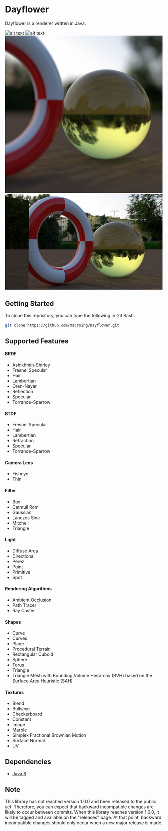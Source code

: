 Dayflower
=========
Dayflower is a renderer written in Java.

![alt text](https://github.com/macroing/Dayflower/blob/master/images/Image-036.png "Dayflower - Path Tracer")
![alt text](https://github.com/macroing/Dayflower/blob/master/images/Image-033.png "Dayflower - Path Tracer")
![alt text](https://github.com/macroing/Dayflower/blob/master/images/Image-010.png "Dayflower - Path Tracer")
![alt text](https://github.com/macroing/Dayflower/blob/master/images/Image-011.png "Dayflower - Path Tracer")

Getting Started
---------------
To clone this repository, you can type the following in Git Bash.

```bash
git clone https://github.com/macroing/Dayflower.git
```

Supported Features
------------------
#### BRDF
* Ashikhmin-Shirley
* Fresnel Specular
* Hair
* Lambertian
* Oren-Nayar
* Reflection
* Specular
* Torrance-Sparrow

#### BTDF
* Fresnel Specular
* Hair
* Lambertian
* Refraction
* Specular
* Torrance-Sparrow

#### Camera Lens
* Fisheye
* Thin

#### Filter
* Box
* Catmull Rom
* Gaussian
* Lanczos Sinc
* Mitchell
* Triangle

#### Light
* Diffuse Area
* Directional
* Perez
* Point
* Primitive
* Spot

#### Rendering Algorithms
* Ambient Occlusion
* Path Tracer
* Ray Caster

#### Shapes
* Curve
* Curves
* Plane
* Procedural Terrain
* Rectangular Cuboid
* Sphere
* Torus
* Triangle
* Triangle Mesh with Bounding Volume Hierarchy (BVH) based on the Surface Area Heuristic (SAH)

#### Textures
* Blend
* Bullseye
* Checkerboard
* Constant
* Image
* Marble
* Simplex Fractional Brownian Motion
* Surface Normal
* UV

Dependencies
------------
 - [Java 8](http://www.java.com)

Note
----
This library has not reached version 1.0.0 and been released to the public yet. Therefore, you can expect that backward incompatible changes are likely to occur between commits. When this library reaches version 1.0.0, it will be tagged and available on the "releases" page. At that point, backward incompatible changes should only occur when a new major release is made.